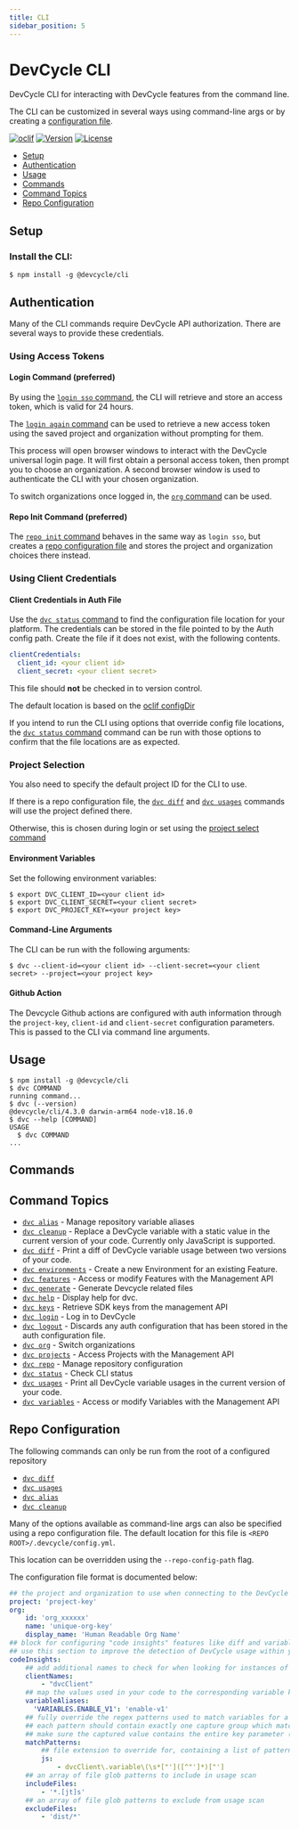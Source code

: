 ```yaml
---
title: CLI
sidebar_position: 5
---
```


DevCycle CLI
=================

DevCycle CLI for interacting with DevCycle features from the command line.

The CLI can be customized in several ways using command-line args or by creating a [configuration file](#repo-configuration).

[![oclif](https://img.shields.io/badge/cli-oclif-brightgreen.svg)](https://oclif.io)
[![Version](https://img.shields.io/npm/v/@devcycle/cli.svg)](https://www.npmjs.com/package/@devcycle/cli)
[![License](https://img.shields.io/npm/l/@devcycle/cli.svg)](https://github.com/DevCycleHQ/cli/blob/main/package.json)

<!-- toc -->
* [Setup](#setup)
* [Authentication](#authentication)
* [Usage](#usage)
* [Commands](#commands)
* [Command Topics](#command-topics)
* [Repo Configuration](#repo-configuration)
<!-- tocstop -->
## Setup
### Install the CLI:
```sh-session
$ npm install -g @devcycle/cli
```
## Authentication
Many of the CLI commands require DevCycle API authorization. There are several ways to provide these credentials.
### Using Access Tokens
#### Login Command (preferred)
By using the [`login sso` command](https://github.com/DevCycleHQ/cli/blob/main/docs/login.md#dvc-login-sso), the CLI will retrieve and store an access token, which is valid for 24 hours.

The [`login again` command](https://github.com/DevCycleHQ/cli/blob/main/docs/login.md#dvc-login-again) can be used to retrieve a new access token using the saved project and organization without prompting for them.

This process will open browser windows to interact with the DevCycle universal login page. It will first obtain a personal access token, then prompt you to choose an organization. A second browser window is used to authenticate the CLI with your chosen organization.

To switch organizations once logged in, the [`org` command](https://github.com/DevCycleHQ/cli/blob/main/docs/org.md) can be used.
#### Repo Init Command (preferred)
The [`repo init` command](https://github.com/DevCycleHQ/cli/blob/main/docs/repo.md#dvc-repo-init) behaves in the same way as `login sso`, but creates a [repo configuration file](#repo-configuration) and stores the project and organization choices there instead.
### Using Client Credentials
#### Client Credentials in Auth File
Use the [`dvc status` command](https://github.com/DevCycleHQ/cli/blob/main/docs/status.md#dvc-status) to find the configuration file location for your platform. The credentials can be stored in the file pointed to by the Auth config path. Create the file if it does not exist, with the following contents.

```yaml
clientCredentials:
  client_id: <your client id>
  client_secret: <your client secret>
```
This file should **not** be checked in to version control.

The default location is based on the [oclif configDir](https://oclif.io/docs/config)

If you intend to run the CLI using options that override config file locations, the [`dvc status` command](https://github.com/DevCycleHQ/cli/blob/main/docs/status.md#dvc-status) command can be run with those options to confirm that the file locations are as expected.
### Project Selection

You also need to specify the default project ID for the CLI to use.

If there is a repo configuration file, the [`dvc diff`](https://github.com/DevCycleHQ/cli/blob/main/docs/diff.md) and [`dvc usages`](https://github.com/DevCycleHQ/cli/blob/main/docs/usages.md) commands will use the project defined there.

Otherwise, this is chosen during login or set using the [project select command](https://github.com/DevCycleHQ/cli/blob/main/docs/projects.md#dvc-projects-select)

#### Environment Variables
Set the following environment variables:
```sh-session
$ export DVC_CLIENT_ID=<your client id>
$ export DVC_CLIENT_SECRET=<your client secret>
$ export DVC_PROJECT_KEY=<your project key>
```
#### Command-Line Arguments
The CLI can be run with the following arguments:
```sh-session
$ dvc --client-id=<your client id> --client-secret=<your client secret> --project=<your project key>
```
#### Github Action
The Devcycle Github actions are configured with auth information through the `project-key`, `client-id` and `client-secret` configuration parameters. This is passed to the CLI via command line arguments.
## Usage
<!-- usage -->
```sh-session
$ npm install -g @devcycle/cli
$ dvc COMMAND
running command...
$ dvc (--version)
@devcycle/cli/4.3.0 darwin-arm64 node-v18.16.0
$ dvc --help [COMMAND]
USAGE
  $ dvc COMMAND
...
```
<!-- usagestop -->
## Commands
<!-- commands -->
## Command Topics

* [`dvc alias`](https://github.com/DevCycleHQ/cli/blob/main/docs/alias.md) - Manage repository variable aliases
* [`dvc cleanup`](https://github.com/DevCycleHQ/cli/blob/main/docs/cleanup.md) - Replace a DevCycle variable with a static value in the current version of your code. Currently only JavaScript is supported.
* [`dvc diff`](https://github.com/DevCycleHQ/cli/blob/main/docs/diff.md) - Print a diff of DevCycle variable usage between two versions of your code.
* [`dvc environments`](https://github.com/DevCycleHQ/cli/blob/main/docs/environments.md) - Create a new Environment for an existing Feature.
* [`dvc features`](https://github.com/DevCycleHQ/cli/blob/main/docs/features.md) - Access or modify Features with the Management API
* [`dvc generate`](https://github.com/DevCycleHQ/cli/blob/main/docs/generate.md) - Generate Devcycle related files
* [`dvc help`](https://github.com/DevCycleHQ/cli/blob/main/docs/help.md) - Display help for dvc.
* [`dvc keys`](https://github.com/DevCycleHQ/cli/blob/main/docs/keys.md) - Retrieve SDK keys from the management API
* [`dvc login`](https://github.com/DevCycleHQ/cli/blob/main/docs/login.md) - Log in to DevCycle
* [`dvc logout`](https://github.com/DevCycleHQ/cli/blob/main/docs/logout.md) - Discards any auth configuration that has been stored in the auth configuration file.
* [`dvc org`](https://github.com/DevCycleHQ/cli/blob/main/docs/org.md) - Switch organizations
* [`dvc projects`](https://github.com/DevCycleHQ/cli/blob/main/docs/projects.md) - Access Projects with the Management API
* [`dvc repo`](https://github.com/DevCycleHQ/cli/blob/main/docs/repo.md) - Manage repository configuration
* [`dvc status`](https://github.com/DevCycleHQ/cli/blob/main/docs/status.md) - Check CLI status
* [`dvc usages`](https://github.com/DevCycleHQ/cli/blob/main/docs/usages.md) - Print all DevCycle variable usages in the current version of your code.
* [`dvc variables`](https://github.com/DevCycleHQ/cli/blob/main/docs/variables.md) - Access or modify Variables with the Management API

<!-- commandsstop -->
## Repo Configuration
The following commands can only be run from the root of a configured repository
* [`dvc diff`](https://github.com/DevCycleHQ/cli/blob/main/docs/diff.md)
* [`dvc usages`](https://github.com/DevCycleHQ/cli/blob/main/docs/usages.md)
* [`dvc alias`](https://github.com/DevCycleHQ/cli/blob/main/docs/alias.md)
* [`dvc cleanup`](https://github.com/DevCycleHQ/cli/blob/main/docs/cleanup.md)

Many of the options available as command-line args can also be specified using a repo configuration file. The default
location for this file is `<REPO ROOT>/.devcycle/config.yml`.

This location can be overridden using the `--repo-config-path` flag.

The configuration file format is documented below:

```yml
## the project and organization to use when connecting to the DevCycle Rest API for this repo
project: 'project-key'
org:
    id: 'org_xxxxxx'
    name: 'unique-org-key'
    display_name: 'Human Readable Org Name'
## block for configuring "code insights" features like diff and variable usage scanning
## use this section to improve the detection of DevCycle usage within your code
codeInsights:
    ## add additional names to check for when looking for instances of DVCClient from an SDK
    clientNames:
        - "dvcClient"
    ## map the values used in your code to the corresponding variable key in DevCycle
    variableAliases:
      'VARIABLES.ENABLE_V1': 'enable-v1'
    ## fully override the regex patterns used to match variables for a specific file extension
    ## each pattern should contain exactly one capture group which matches on the key of the variable
    ## make sure the captured value contains the entire key parameter (including quotes, if applicable)
    matchPatterns:
        ## file extension to override for, containing a list of patterns to use
        js:
            - dvcClient\.variable\(\s*["']([^"']*)["']
    ## an array of file glob patterns to include in usage scan
    includeFiles:
        - '*.[jt]s'
    ## an array of file glob patterns to exclude from usage scan
    excludeFiles:
        - 'dist/*'
```
